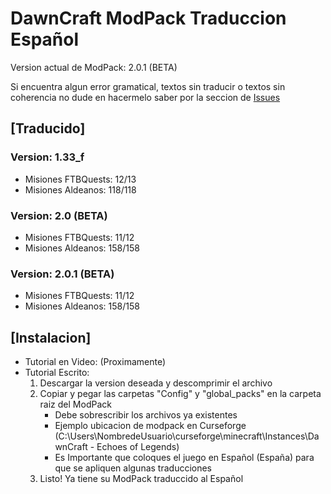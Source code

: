 # DawnCraft ModPack Traduccion Español

Version actual de ModPack: 2.0.1 (BETA)

Si encuentra algun error gramatical, textos sin traducir o textos sin coherencia no dude en hacermelo saber por la seccion de [Issues](https://github.com/Mexes-GM/DawnCraft-Traduccion-ES/issues)

## [Traducido]
### Version: 1.33_f
 - Misiones FTBQuests: 12/13
 - Misiones Aldeanos: 118/118
### Version: 2.0 (BETA)
 - Misiones FTBQuests: 11/12
 - Misiones Aldeanos: 158/158
### Version: 2.0.1 (BETA)
  - Misiones FTBQuests: 11/12
  - Misiones Aldeanos: 158/158
## [Instalacion]
 - Tutorial en Video: (Proximamente)
 - Tutorial Escrito:
   1. Descargar la version deseada y descomprimir el archivo
   2. Copiar y pegar las carpetas "Config" y "global_packs" en la carpeta raiz del ModPack
      - Debe sobrescribir los archivos ya existentes
      - Ejemplo ubicacion de modpack en Curseforge (C:\Users\NombredeUsuario\curseforge\minecraft\Instances\DawnCraft - Echoes of Legends)
      - Es Importante que coloques el juego en Español (España) para que se apliquen algunas traducciones
   3. Listo! Ya tiene su ModPack traduccido al Español
